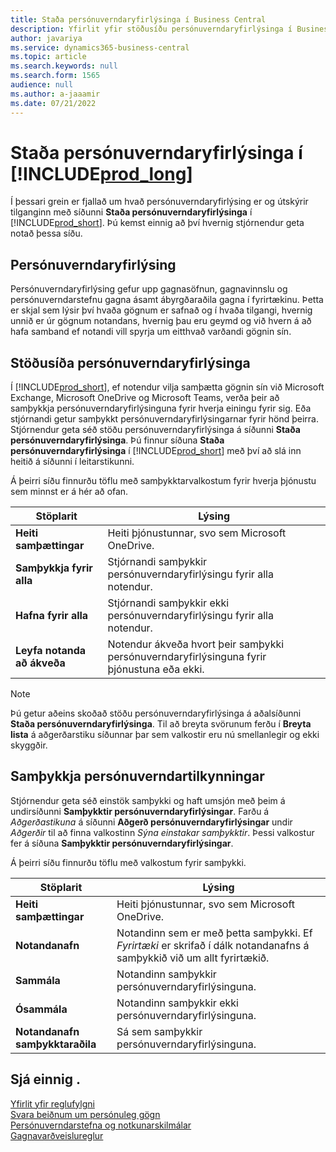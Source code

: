 ```yaml
---
title: Staða persónuverndaryfirlýsinga í Business Central
description: Yfirlit yfir stöðusíðu persónuverndaryfirlýsinga í Business Central
author: javariya
ms.service: dynamics365-business-central
ms.topic: article
ms.search.keywords: null
ms.search.form: 1565
audience: null
ms.author: a-jaaamir
ms.date: 07/21/2022
---
```


# <a name="privacy-notices-status-in-"></a><a name="privacy-notices-status-in-"></a>Staða persónuverndaryfirlýsinga í [!INCLUDE[prod_long](includes/prod_long.md)]

Í þessari grein er fjallað um hvað persónuverndaryfirlýsing er og útskýrir tilganginn með síðunni **Staða persónuverndaryfirlýsinga** í [!INCLUDE[prod_short](includes/prod_short.md)]. Þú kemst einnig að því hvernig stjórnendur geta notað þessa síðu.

## <a name="privacy-notice"></a><a name="privacy-notice"></a>Persónuverndaryfirlýsing

Persónuverndaryfirlýsing gefur upp gagnasöfnun, gagnavinnslu og persónuverndarstefnu gagna ásamt ábyrgðaraðila gagna í fyrirtækinu. Þetta er skjal sem lýsir því hvaða gögnum er safnað og í hvaða tilgangi, hvernig unnið er úr gögnum notandans, hvernig þau eru geymd og við hvern á að hafa samband ef notandi vill spyrja um eitthvað varðandi gögnin sín. 

## <a name="privacy-notices-status-page"></a><a name="privacy-notices-status-page"></a>Stöðusíða persónuverndaryfirlýsinga

Í [!INCLUDE[prod_short](includes/prod_short.md)], ef notendur vilja samþætta gögnin sín við Microsoft Exchange, Microsoft OneDrive og Microsoft Teams, verða þeir að samþykkja persónuverndaryfirlýsinguna fyrir hverja einingu fyrir sig. Eða stjórnandi getur samþykkt persónuverndaryfirlýsingarnar fyrir hönd þeirra. Stjórnendur geta séð stöðu persónuverndaryfirlýsinga á síðunni **Staða persónuverndaryfirlýsinga**. Þú finnur síðuna **Staða persónuverndaryfirlýsinga** í [!INCLUDE[prod_short](includes/prod_short.md)] með því að slá inn heitið á síðunni í leitarstikunni.  

Á þeirri síðu finnurðu töflu með samþykktarvalkostum fyrir hverja þjónustu sem minnst er á hér að ofan. 

| Stöplarit | Lýsing |
| ----------- | ----------- | 
| **Heiti samþættingar** | Heiti þjónustunnar, svo sem Microsoft OneDrive. |
| **Samþykkja fyrir alla** | Stjórnandi samþykkir persónuverndaryfirlýsingu fyrir alla notendur. |
| **Hafna fyrir alla** | Stjórnandi samþykkir ekki persónuverndaryfirlýsingu fyrir alla notendur. |
| **Leyfa notanda að ákveða** | Notendur ákveða hvort þeir samþykki persónuverndaryfirlýsinguna fyrir þjónustuna eða ekki. |

> [!NOTE]
> Þú getur aðeins skoðað stöðu persónuverndaryfirlýsinga á aðalsíðunni **Staða persónuverndaryfirlýsinga**. Til að breyta svörunum ferðu í **Breyta lista** á aðgerðarstiku síðunnar þar sem valkostir eru nú smellanlegir og ekki skyggðir.

## <a name="privacy-notice-approvals"></a><a name="privacy-notice-approvals"></a>Samþykkja persónuverndartilkynningar

Stjórnendur geta séð einstök samþykki og haft umsjón með þeim á undirsíðunni **Samþykktir persónuverndaryfirlýsingar**. Farðu á *Aðgerðastikuna* á síðunni **Aðgerð persónuverndaryfirlýsingar** undir *Aðgerðir* til að finna valkostinn *Sýna einstakar samþykktir*. Þessi valkostur fer á síðuna **Samþykktir persónuverndaryfirlýsingar**.<br>

Á þeirri síðu finnurðu töflu með valkostum fyrir samþykki. 

| Stöplarit | Lýsing |
| ----------- | ----------- | 
| **Heiti samþættingar** | Heiti þjónustunnar, svo sem Microsoft OneDrive. |
| **Notandanafn** | Notandinn sem er með þetta samþykki. Ef *Fyrirtæki* er skrifað í dálk notandanafns á samþykkið við um allt fyrirtækið. 
| **Sammála** | Notandinn samþykkir persónuverndaryfirlýsinguna. |
| **Ósammála** | Notandinn samþykkir ekki persónuverndaryfirlýsinguna. |
| **Notandanafn samþykktaraðila** | Sá sem samþykkir persónuverndaryfirlýsinguna. |

## <a name="see-also"></a><a name="see-also"></a>Sjá einnig .

[Yfirlit yfir reglufylgni  ](/dynamics365/business-central/compliance/compliance-overview)  
[Svara beiðnum um persónuleg gögn](/dynamics365/business-central/admin-responding-to-requests-about-personal-data)  
[Persónuverndarstefna og notkunarskilmálar ](/dynamics365/business-central/dev-itpro/developer/readiness/readiness-checklist-i-privacypolicy-termsofuse)  
[Gagnavarðveislureglur](/dynamics365-release-plan/2020wave2/smb/dynamics365-business-central/define-retention-policies) 
